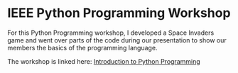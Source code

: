 # IEEE Python Programming Workshop

For this Python Programming workshop, I developed a Space Invaders game and went over parts of the code during our presentation to show our members the basics of the programming language.

The workshop is linked here: [Introduction to Python Programming](https://docs.google.com/presentation/d/10v2CBAVuZreqAoHLPcvSPy7J5Rfgn8A89tYdObnG7EA/edit#slide=id.p)
